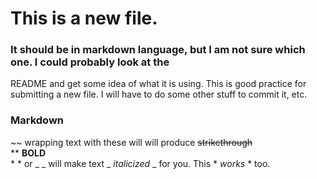 # This is a new file.
### It should be in markdown language, but I am not sure which one.  I could probably look at the
README and get some idea of what it is using.
This is good practice for submitting a new file.  I will have to do some other stuff
to commit it, etc.

### Markdown
\~\~ wrapping text with these will will produce ~~strikethrough~~<br>
\*\*  **BOLD** <br>
\* \* or \_ \_ will make text _ _italicized_ _ for you.  This * *works* * too. <br>

